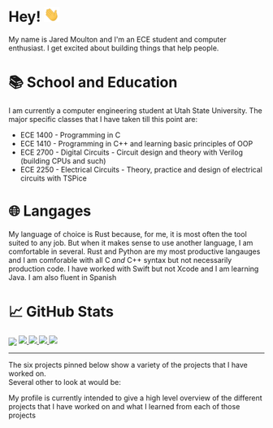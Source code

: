 [username]: jrmoulton

# Hey! <img src="https://raw.githubusercontent.com/jrmoulton/jrmoulton/master/images/wave.gif" width="30px">

My name is Jared Moulton and I'm an ECE student and computer enthusiast. I get excited about building things that help people. 

# 📚 School and Education

I am currently a computer engineering student at Utah State University. The major specific classes that I have taken till this point are:
- ECE 1400 - Programming in C
- ECE 1410 - Programming in C++ and learning basic principles of OOP
- ECE 2700 - Digital Circuits - Circuit design and theory with Verilog (building CPUs and such)
- ECE 2250 - Electrical Circuits - Theory, practice and design of electrical circuits with TSPice

# 🌐 Langages
My language of choice is Rust because, for me, it is most often the tool suited to any job. But when it makes sense to use another language, I am comfortable in several. Rust and Python are my most productive langauges and I am comforable with all C *and* C++ syntax but not necessarily production code. I have worked with Swift but not Xcode and I am learning Java. I am also fluent in Spanish

# 📈 GitHub Stats
<img align="center" src="https://github-readme-stats.vercel.app/api/top-langs/?username=jrmoulton&hide=Jupyter Notebook, Makefile, Vim script, Shell&title_color=ffffff&text_color=c9cacc&icon_color=2bbc8a&bg_color=1d1f21&count_private=true" />

<!---<img align="center" src="https://github-readme-stats.vercel.app/api?username=jrmoulton&show_icons=true&line_height=27&count_private=true&title_color=ffffff&text_color=c9cacc&icon_color=2bbc8a&bg_color=1d1f21" alt="Martin's GitHub Stats" /> --->

<a href="https://github.com/jrmoulton/Learn-DL/blob/master/dense.py">
  <img src=https://img.shields.io/badge/Code-Python-informational?style=flat&logo=python&logoColor=white&color=2bbc8a />
</a>
<a href="https://github.com/jrmoulton/parallel_mandelbrot">
  <img src=https://img.shields.io/badge/Code-Rust-informational?style=flat&logo=rust&logoColor=white&color=F95 />
</a>
<a href="https://github.com/jrmoulton/Sodoku-Solver">
  <img src=https://img.shields.io/badge/Code-C++-informational?style=flat&logo=C&logoColor=white&color=C00 />
</a>
<a href="https://jrmoulton.com">
  <img src=https://img.shields.io/badge/Cloud-Digital_Ocean-informational?style=flat&logo=digitalocean&logoColor=white&color=22F />
</a>

___  

The six projects pinned below show a variety of the projects that I have worked on.  
Several other to look at would be:

My profile is currently intended to give a high level overview of the
different projects that I have worked on and what I learned from each of those
projects
